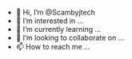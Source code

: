 - 👋 Hi, I’m @Scambyjtech
- 👀 I’m interested in ...
- 🌱 I’m currently learning ...
- 💞️ I’m looking to collaborate on ...
- 📫 How to reach me ...

<!---
Scambyjtech/Scambyjtech is a ✨ special ✨ repository because its `README.md` (this file) appears on your GitHub profile.
You can click the Preview link to take a look at your changes.
--->
